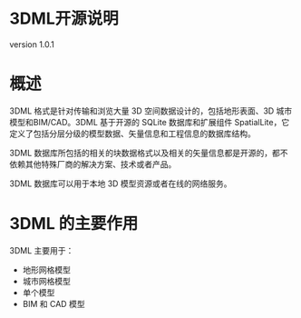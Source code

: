 # 3DML开源说明

version 1.0.1

# 概述

3DML 格式是针对传输和浏览大量 3D 空间数据设计的，包括地形表面、3D 城市模型和BIM/CAD。3DML 基于开源的 SQLite 数据库和扩展组件 SpatialLite，它定义了包括分层分级的模型数据、矢量信息和工程信息的数据库结构。

3DML 数据库所包括的相关的块数据格式以及相关的矢量信息都是开源的，都不依赖其他特殊厂商的解决方案、技术或者产品。

3DML 数据库可以用于本地 3D 模型资源或者在线的网络服务。

# 3DML 的主要作用
3DML 主要用于：
* 地形网格模型
* 城市网格模型
* 单个模型
* BIM 和 CAD 模型

